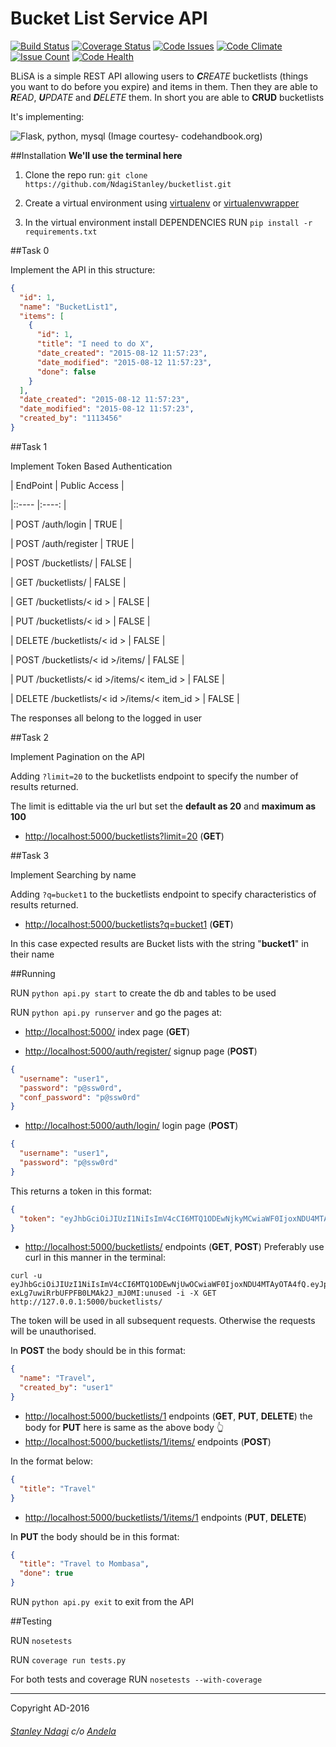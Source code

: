 # Bucket List Service API

[![Build Status](https://semaphoreci.com/api/v1/stanmd/bucketlist/branches/feature-review/badge.svg)](https://semaphoreci.com/stanmd/bucketlist) [![Coverage Status](https://coveralls.io/repos/github/NdagiStanley/bucketlist/badge.svg?branch=feature-review)](https://coveralls.io/github/NdagiStanley/bucketlist?branch=feature-review) [![Code Issues](https://www.quantifiedcode.com/api/v1/project/413c57d2358940f097221a243f88d224/badge.svg)](https://www.quantifiedcode.com/app/project/413c57d2358940f097221a243f88d224) [![Code Climate](https://codeclimate.com/github/NdagiStanley/bucketlist/badges/gpa.svg)](https://codeclimate.com/github/NdagiStanley/bucketlist) [![Issue Count](https://codeclimate.com/github/NdagiStanley/bucketlist/badges/issue_count.svg)](https://codeclimate.com/github/NdagiStanley/bucketlist) [![Code Health](https://landscape.io/github/NdagiStanley/bucketlist/feature-review/landscape.svg?style=flat)](https://landscape.io/github/NdagiStanley/bucketlist/feature-review)


BLiSA is a simple REST API allowing users to _**C**REATE_ bucketlists (things you want to do before you expire) and items in them. Then they are able to _**R**EAD_, _**U**PDATE_ and _**D**ELETE_ them.
In short you are able to **CRUD** bucketlists

It's implementing:

![Flask, python, mysql](http://codehandbook.org/wp-content/uploads/2015/07/python_ff.jpg)
(Image courtesy- codehandbook.org)

##Installation
**We'll use the terminal here**

1. Clone the repo
run: ```git clone https://github.com/NdagiStanley/bucketlist.git```

2. Create a virtual environment using [virtualenv](https://virtualenv.readthedocs.org/en/latest/) or [virtualenvwrapper](https://virtualenvwrapper.readthedocs.org/en/latest/)
3. In the virtual environment install DEPENDENCIES
RUN ```pip install -r requirements.txt```

##Task 0

Implement the API in this structure:

```json
{
  "id": 1,
  "name": "BucketList1",
  "items": [
    {
      "id": 1,
      "title": "I need to do X",
      "date_created": "2015-08-12 11:57:23",
      "date_modified": "2015-08-12 11:57:23",
      "done": false
    }
  ],
  "date_created": "2015-08-12 11:57:23",
  "date_modified": "2015-08-12 11:57:23",
  "created_by": "1113456"
}
```

##Task 1

Implement Token Based Authentication

| EndPoint      |   Public Access   |

|::---- |:----: |

| POST /auth/login  |  TRUE     |

| POST /auth/register   |  TRUE     |

| POST /bucketlists/    |  FALSE    |

| GET /bucketlists/     |  FALSE    |

| GET /bucketlists/< id >   |   FALSE   |

| PUT /bucketlists/< id >   |   FALSE   |

| DELETE /bucketlists/< id >    |   FALSE   |

| POST /bucketlists/< id >/items/   |   FALSE   |

| PUT /bucketlists/< id >/items/< item_id >     |   FALSE   |

| DELETE /bucketlists/< id >/items/< item_id >      |   FALSE   |

The responses all belong to the logged in user

##Task 2

Implement Pagination on the API

Adding `?limit=20` to the bucketlists endpoint to specify the number of results returned.

The limit is edittable via the url but set the **default as 20** and **maximum as 100**

- [http://localhost:5000/bucketlists?limit=20](http://localhost:5000/bucketlists?limit=20) (**GET**)

##Task 3

Implement Searching by name

Adding `?q=bucket1` to the bucketlists endpoint to specify characteristics of results returned.

- [http://localhost:5000/bucketlists?q=bucket1](http://localhost:5000/bucketlists?q=bucket1) (**GET**)

In this case expected results are Bucket lists with the string "**bucket1**" in their name

##Running

RUN `python api.py start` to create the db and tables to be used

RUN `python api.py runserver` and go the pages at:

- [http://localhost:5000/](http://localhost:5000/) index page (**GET**)

- [http://localhost:5000/auth/register/](http://localhost:5000/auth/register/) signup page (**POST**)
```json
{
  "username": "user1",
  "password": "p@ssw0rd",
  "conf_password": "p@ssw0rd"
}
```
- [http://localhost:5000/auth/login/](http://localhost:5000/auth/login/) login page (**POST**)
```json
{
  "username": "user1",
  "password": "p@ssw0rd"
}
```
This returns a token in this format:
```json
{
  "token": "eyJhbGciOiJIUzI1NiIsImV4cCI6MTQ1ODEwNjkyMCwiaWF0IjoxNDU4MTAzMzIwfQ.eyJpZCI6Nn0.irPIrqstGIupCD428dtSOxV8zzwm5IgoCLpTsk-oH5k"
}
```
- [http://localhost:5000/bucketlists/](http://localhost:5000/bucketlists/) endpoints (**GET**, **POST**)
Preferably use curl in this manner in the terminal:

```
curl -u eyJhbGciOiJIUzI1NiIsImV4cCI6MTQ1ODEwNjUwOCwiaWF0IjoxNDU4MTAyOTA4fQ.eyJpZCI6Nn0.Ekt_3nmlzJokR-exLg7uwiRrbUFPFB0LMAk2J_mJ0MI:unused -i -X GET http://127.0.0.1:5000/bucketlists/
```
The token will be used in all subsequent requests. Otherwise the requests will be unauthorised.

In **POST** the body should be in this format:
```json
{
  "name": "Travel",
  "created_by": "user1"
}
```
- [http://localhost:5000/bucketlists/1](http://localhost:5000/bucketlists/1) endpoints (**GET**, **PUT**, **DELETE**)
the body for **PUT** here is same as the above body :point_up_2:
- [http://localhost:5000/bucketlists/1/items/](http://localhost:5000/bucketlists/1/items/) endpoints (**POST**)

In the format below:
```json
{
  "title": "Travel"
}
```
- [http://localhost:5000/bucketlists/1/items/1](http://localhost:5000/bucketlists/1/items/1) endpoints (**PUT**, **DELETE**)

In **PUT** the body should be in this format:
```json
{
  "title": "Travel to Mombasa",
  "done": true
}
```

RUN `python api.py exit` to exit from the API


##Testing

RUN `nosetests`

RUN `coverage run tests.py`

For both tests and coverage
RUN `nosetests --with-coverage`

---
Copyright AD-2016
###### [Stanley Ndagi](http://techkenyans.org/jamii/stanmd) c/o [Andela](http://andela.com)
